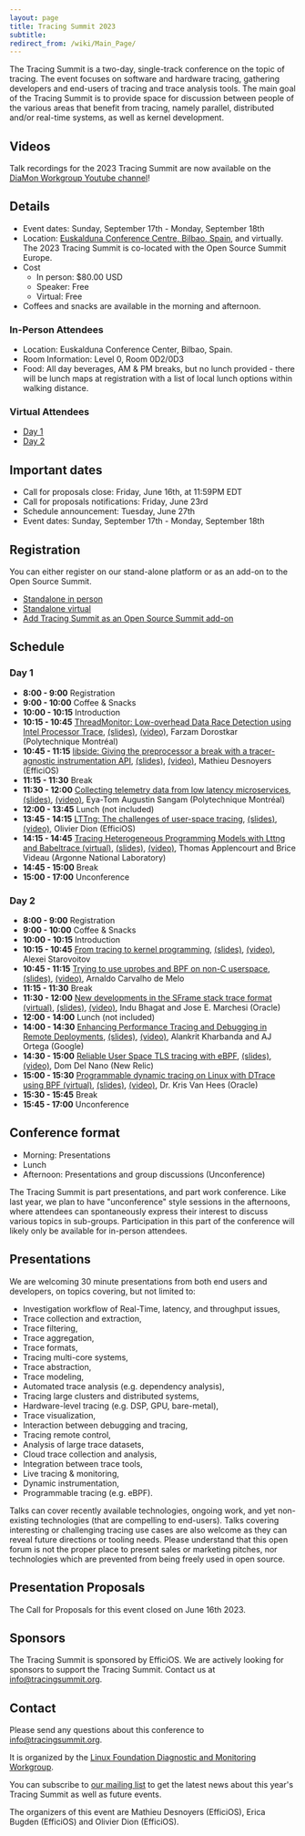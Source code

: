 ```yaml
---
layout: page
title: Tracing Summit 2023
subtitle:
redirect_from: /wiki/Main_Page/
---
```


The Tracing Summit is a two-day, single-track conference on the topic of
tracing. The event focuses on software and hardware tracing, gathering
developers and end-users of tracing and trace analysis tools. The main goal of
the Tracing Summit is to provide space for discussion between people of the
various areas that benefit from tracing, namely parallel, distributed and/or
real-time systems, as well as kernel development.

## Videos

Talk recordings for the 2023 Tracing Summit are now available on the [DiaMon Workgroup Youtube channel](https://www.youtube.com/playlist?list=PLuo4E47p5_7Z_hu6HhfjxfhlscdMZZ7Un)!

## Details

* Event dates: Sunday, September 17th - Monday, September 18th
* Location: [Euskalduna Conference Centre, Bilbao, Spain](https://maps.app.goo.gl/PyRRfbW1H9fgJZew5), and virtually. The 2023 Tracing Summit is co-located
  with the Open Source Summit Europe.
* Cost
	* In person: $80.00 USD
    * Speaker: Free
    * Virtual: Free
* Coffees and snacks are available in the morning and afternoon.

### In-Person Attendees

* Location: Euskalduna Conference Center, Bilbao, Spain.
* Room Information: Level 0, Room 0D2/0D3
* Food: All day beverages, AM & PM breaks, but no lunch provided - there will be
  lunch maps at registration with a list of local lunch options within walking
  distance.

### Virtual Attendees

* [Day 1](https://zoom.us/j/98784695878)
* [Day 2](https://zoom.us/j/97545788314)

## Important dates

* Call for proposals close: Friday, June 16th, at 11:59PM EDT
* Call for proposals notifications: Friday, June 23rd
* Schedule announcement: Tuesday, June 27th
* Event dates: Sunday, September 17th - Monday, September 18th

## Registration

You can either register on our stand-alone platform or as an add-on to the Open Source Summit.

* [Standalone in person](https://cvent.me/Gn0nkR)
* [Standalone virtual](https://cvent.me/xywylX)
* [Add Tracing Summit as an Open Source Summit add-on](https://events.linuxfoundation.org/open-source-summit-europe/features/co-located-events/)

## Schedule

### Day 1

* **8:00 - 9:00**   Registration
* **9:00 - 10:00**  Coffee & Snacks
* **10:00 - 10:15** Introduction
* **10:15 - 10:45** [ThreadMonitor: Low-overhead Data Race Detection using Intel Processor Trace](/ts/2023/tmon), [(slides)](/ts/2023/files/Farzam_Dorostkar-Tracing_Summit.pdf), [(video)](https://youtu.be/FlGsWeIy37E), Farzam Dorostkar (Polytechnique Montréal)
* **10:45 - 11:15** [libside: Giving the preprocessor a break with a tracer-agnostic instrumentation API](/ts/2023/libside), [(slides)](/ts/2023/files/Tracing-Summit-2023-libside.pdf), [(video)](https://youtu.be/R0abUvBr-lg), Mathieu Desnoyers (EfficiOS)
* **11:15 - 11:30** Break
* **11:30 - 12:00** [Collecting telemetry data from low latency microservices](/ts/2023/telemetry), [(slides)](/ts/2023/files/Collecting_telemetry_data_from_low_latency_microservices.pdf), [(video)](https://youtu.be/YXcz_SMMZRs), Eya-Tom Augustin Sangam (Polytechnique Montréal)
* **12:00 - 13:45** Lunch (not included)
* **13:45 - 14:15** [LTTng: The challenges of user-space tracing](/ts/2023/lttng), [(slides)](/ts/2023/files/tracing-summit-2023-lttng-userspace.pdf), [(video)](https://youtu.be/Ct4QFhN5A28), Olivier Dion (EfficiOS)
* **14:15 - 14:45** [Tracing Heterogeneous Programming Models with Lttng and Babeltrace (virtual)](/ts/2023/heterogeneous),  [(slides)](/ts/2023/files/Heterogeneous_Appencourt_Videau.pdf), [(video)](https://youtu.be/kK7KmEL_zCw), Thomas Applencourt and Brice Videau (Argonne National Laboratory)
* **14:45 - 15:00** Break
* **15:00 - 17:00** Unconference

### Day 2

* **8:00 - 9:00**   Registration
* **9:00 - 10:00**  Coffee & Snacks
* **10:00 - 10:15** Introduction
* **10:15 - 10:45** [From tracing to kernel programming](/ts/2023/ebpf), [(slides)](/ts/2023/files/tracing-summit-from-tracing-to-kernel-programming.pdf), [(video)](https://youtu.be/I33w86X_5r8), Alexei Starovoitov
* **10:45 - 11:15** [Trying to use uprobes and BPF on non-C userspace](/ts/2023/bpf-non-c), [(slides)](/ts/2023/files/Trying_to_use_uprobes_and_BPF_on_non-C_userspace.pdf), [(video)](https://youtu.be/RDFRy1vWyHg), Arnaldo Carvalho de Melo
* **11:15 - 11:30** Break
* **11:30 - 12:00** [New developments in the SFrame stack trace format (virtual)](/ts/2023/sframe), [(slides)](/ts/2023/files/SFrame_TracingSummit2023.pdf), [(video)](https://youtu.be/CefQulZ-h1k), Indu Bhagat and Jose E. Marchesi (Oracle)
* **12:00 - 14:00** Lunch (not included)
* **14:00 - 14:30** [Enhancing Performance Tracing and Debugging in Remote Deployments](/ts/2023/remote), [(slides)](/ts/2023/files/Performance-Tracing-and-Debugging-in-Remote-Deployments.pdf), [(video)](https://youtu.be/nxwLi_xuHeE), Alankrit Kharbanda and AJ Ortega (Google)
* **14:30 - 15:00** [Reliable User Space TLS tracing with eBPF](/ts/2023/tls), [(slides)](/ts/2023/files/Tracing_Summit_2023-Dom_Del_Nano.pdf), [(video)](https://youtu.be/3aiyiXDbACk), Dom Del Nano (New Relic)
* **15:00 - 15:30** [Programmable dynamic tracing on Linux with DTrace using BPF (virtual)](/ts/2023/dtrace), [(slides)](/ts/2023/files/TracingSummit-2023-DTrace.pdf), [(video)](https://youtu.be/w3Sah0GqFmE), Dr. Kris Van Hees (Oracle)
* **15:30 - 15:45** Break
* **15:45 - 17:00** Unconference

## Conference format

* Morning: Presentations
* Lunch
* Afternoon: Presentations and group discussions (Unconference)

The Tracing Summit is part presentations, and part work conference. Like last
year, we plan to have "unconference" style sessions in the afternoons, where
attendees can spontaneously express their interest to discuss various topics in
sub-groups. Participation in this part of the conference will likely only be
available for in-person attendees.

## Presentations

We are welcoming 30 minute presentations from both end users and developers, on
topics covering, but not limited to:

* Investigation workflow of Real-Time, latency, and throughput issues,
* Trace collection and extraction,
* Trace filtering,
* Trace aggregation,
* Trace formats,
* Tracing multi-core systems,
* Trace abstraction,
* Trace modeling,
* Automated trace analysis (e.g. dependency analysis),
* Tracing large clusters and distributed systems,
* Hardware-level tracing (e.g. DSP, GPU, bare-metal),
* Trace visualization,
* Interaction between debugging and tracing,
* Tracing remote control,
* Analysis of large trace datasets,
* Cloud trace collection and analysis,
* Integration between trace tools,
* Live tracing & monitoring,
* Dynamic instrumentation,
* Programmable tracing (e.g. eBPF).

Talks can cover recently available technologies, ongoing work, and yet
non-existing technologies (that are compelling to end-users). Talks covering
interesting or challenging tracing use cases are also welcome as they can reveal
future directions or tooling needs. Please understand that this open forum is
not the proper place to present sales or marketing pitches, nor technologies
which are prevented from being freely used in open source.

## Presentation Proposals

The Call for Proposals for this event closed on June 16th 2023.

## Sponsors

The Tracing Summit is sponsored by EfficiOS. We are actively looking for
sponsors to support the Tracing Summit. Contact us at [info@tracingsummit.org](mailto:info@tracingsummit.org).

## Contact
Please send any questions about this conference to [info@tracingsummit.org](mailto:info@tracingsummit.org).

It is organized by the [Linux Foundation Diagnostic and Monitoring Workgroup](https://diamon.org).

You can subscribe to [our mailing list](https://eepurl.com/goakfv) to get the latest news about this year's Tracing Summit as well as future events.

The organizers of this event are Mathieu Desnoyers (EfficiOS), Erica Bugden
(EfficiOS) and Olivier Dion (EfficiOS).
